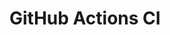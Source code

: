 # GitHub Actions CI

































































































































































































































































































































































































































































































































































































































































































































































































































































































































































































































































































































































































































































































































































































































































































































































































































































































































































































































































































































































































































































































































































































































